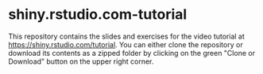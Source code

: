 # shiny.rstudio.com-tutorial

This repository contains the slides and exercises for the video tutorial at https://shiny.rstudio.com/tutorial. You can either clone the repository or download its contents as a zipped folder by clicking on the green "Clone or Download" button on the upper right corner.
